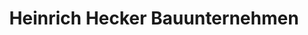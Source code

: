 ---
title: "Heinrich Hecker Bauunternehmen"
url: /hatten/heinrich-hecker-bauunternehmen/
shop: Allgemein
---